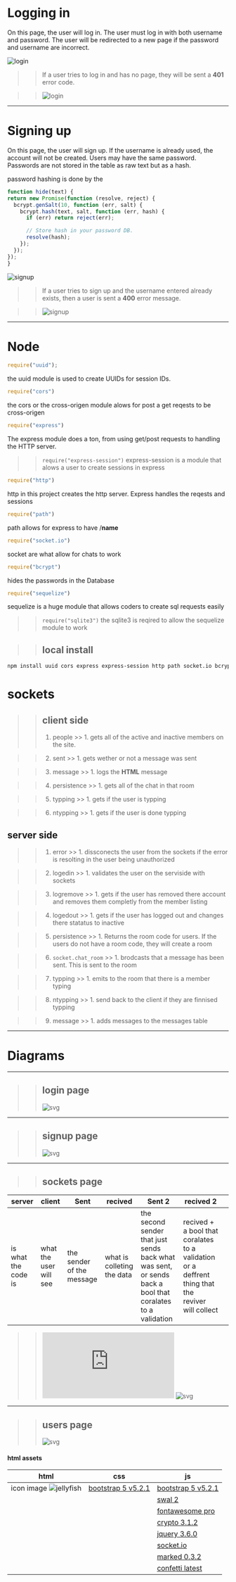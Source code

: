 

# Logging in

On this page, the user will log in. The user must log in with both username and password. The user will be redirected to a new page if the password and username are incorrect. 

![login](https://assets.codepen.io/5594200/Screen+Shot+2023-02-15+at+1.44.50+PM.png)



 >> If a user tries to log in and has no page, they will be sent a **401** error code. 

 >> ![login](https://assets.codepen.io/5594200/Screen+Shot+2023-02-16+at+6.56.47+AM.png)
 
 
--------------------------------------------
# Signing up


On this page, the user will sign up. If the username is already used, the account will not be created. Users may have the same password. Passwords are not stored in the table as raw text but as a hash. 

password hashing is done by the

```javascript
function hide(text) {
return new Promise(function (resolve, reject) {
  bcrypt.genSalt(10, function (err, salt) {
    bcrypt.hash(text, salt, function (err, hash) {
      if (err) return reject(err);

      // Store hash in your password DB.
      resolve(hash);
    });
  });
});
}
```

![signup](https://assets.codepen.io/5594200/Screen+Shot+2023-02-15+at+9.54.23+PM.png)

>> If a user tries to sign up and the username entered already exists, then a user is sent a **400** error message.

>> ![signup](https://assets.codepen.io/5594200/Screen+Shot+2023-02-16+at+7.02.32+AM.png)

--------------------------------------------

# Node 
```javascript
require("uuid"); 
```
the uuid module is used to create UUIDs for session IDs.

```javascript
require("cors")
```
the cors or the cross-origen module alows for post a get reqests to be cross-origen

```javascript
require("express")
```
The express module does a ton, from using get/post requests to handling the HTTP server. 

>> ``` require("express-session") ```
express-session is a module that alows a user to create sessions in express

```javascript
require("http")
```
http in this project creates the http server. Express handles the reqests and sessions

```javascript
require("path")
```
path allows for express to have /**name**

```javascript
require("socket.io")
```
socket are what allow for chats to work

```javascript
require("bcrypt")
```
hides the passwords in the Database

```javascript
require("sequelize")
```
sequelize is a huge module that allows coders to create sql requests easily 

>> ``` require("sqlite3") ```
>> the sqlite3 is reqired to allow the sequelize module to work

>> ## local install

```bash
npm install uuid cors express express-session http path socket.io bcrypt sequelize
```
# sockets
  >> ## client side
  >> 1. people 
      >>    1. gets all of the active and inactive members on the site.

  >> 2. sent
      >>    1. gets wether or not a message was sent

  >> 3. message
      >>    1. logs the **HTML** message

  >> 4. persistence
      >>    1. gets all of the chat in that room

  >> 5. typping
      >>    1. gets if the user is typping 

  >> 6. ntypping
      >>    1. gets if the user is done typping

  ## server side 
   >>  1. error
    >>      1. dissconects the user from the sockets if the error is resolting in the user being unauthorized
    
   >> 2. logedin
      >>    1. validates the user on the serviside with sockets
 
   >> 3. logremove
    >>      1. gets if the user has removed there account and removes them completly from the member listing
   
   >> 4. logedout
    >>      1. gets if the user has logged out and changes there statatus to inactive 
    
   >> 5. persistence
    >>      1. Returns the room code for users. If the users do not have a room code, they will create a room
    
   >> 6. ``` socket.chat_room ```
    >>      1. brodcasts that a message has been sent. This is sent to the room
    
   >> 7. typping
    >>      1. emits to the room that there is a member typing 
    
   >> 8. ntypping
    >>      1. send back to the client if they are finnised typping
    
   >> 9. message
    >>      1. adds messages to the messages table
  
  
  
    
 ----------
 
 
 # Diagrams
 ----------

>> ## login page
>> ![svg](https://assets.codepen.io/5594200/login.svg)
---------
>> ## signup page
>> ![svg](https://assets.codepen.io/5594200/signup.svg)
---------
>> ## sockets page

| server 	| client 	| Sent 	| recived 	| Sent 2 	| recived 2 	|  	|
|---	|---	|---	|---	|---	|---	|---	|
| is what the code is 	| what the user will see 	| the sender of the message 	| what is colleting the data 	| the second sender that just sends back what was sent, or sends back a bool that coralates to a validation 	| recived + a bool that coralates to a validation or a deffrent thing that the reviver will collect 	|  	|


>> ![pdf](https://assets.codepen.io/5594200/users.pdf)
>> ![svg](https://assets.codepen.io/5594200/users_1.svg)
---------
>> ## users page
>> ![svg](https://assets.codepen.io/5594200/users.svg)




#### html assets
| html 	| css 	| js 	|
|---	|---	|---	|
| icon image ![jellyfish](https://images.unsplash.com/photo-1666515878427-c0a045bf03c6?crop=entropy&cs=tinysrgb&fm=jpg&ixid=MnwzMjM4NDZ8MHwxfHJhbmRvbXx8fHx8fHx8fDE2Njg3NDQ4MjM&ixlib=rb-4.0.3&q=80) 	| [bootstrap 5 v5.2.1](https://cdn.jsdelivr.net/npm/bootstrap@5.2.1/dist/css/bootstrap.min.css) 	| [bootstrap 5 v5.2.1](https://cdn.jsdelivr.net/npm/bootstrap@5.2.1/dist/js/bootstrap.bundle.min.js) 	|
|  	|  	| [swal 2](https://cdn.jsdelivr.net/npm/sweetalert2@11) 	|
|  	|  	| [fontawesome pro](https://kit.fontawesome.com/fd76b8450f.js) 	|
|  	|  	| [crypto 3.1.2](https://cdnjs.cloudflare.com/ajax/libs/crypto-js/3.1.2/rollups/aes.js) 	|
|  	|  	| [jquery 3.6.0](https://cdnjs.cloudflare.com/ajax/libs/jquery/3.6.0/jquery.min.js) 	|
|  	|  	| [socket.io](/socket.io/socket.io.js) 	|
|   |   | [marked 0.3.2](https://cdnjs.cloudflare.com/ajax/libs/marked/0.3.2/marked.min.js) |
|   |   | [confetti latest](https://cdn.jsdelivr.net/npm/js-confetti@latest/dist/js-confetti.browser.js) |


